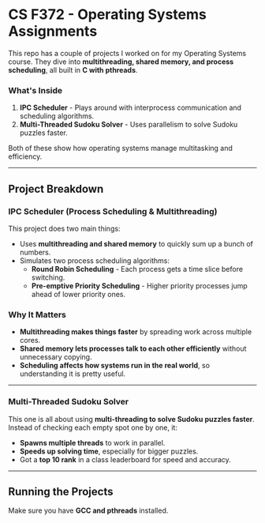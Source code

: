 # CS F372 - Operating Systems Assignments

This repo has a couple of projects I worked on for my Operating Systems course. They dive into **multithreading, shared memory, and process scheduling**, all built in **C with pthreads**.

### What's Inside
1. **IPC Scheduler** - Plays around with interprocess communication and scheduling algorithms.
2. **Multi-Threaded Sudoku Solver** - Uses parallelism to solve Sudoku puzzles faster.

Both of these show how operating systems manage multitasking and efficiency.

---

## Project Breakdown

### IPC Scheduler (Process Scheduling & Multithreading)

This project does two main things:
- Uses **multithreading and shared memory** to quickly sum up a bunch of numbers.
- Simulates two process scheduling algorithms:
  - **Round Robin Scheduling** - Each process gets a time slice before switching.
  - **Pre-emptive Priority Scheduling** - Higher priority processes jump ahead of lower priority ones.

### Why It Matters
- **Multithreading makes things faster** by spreading work across multiple cores.
- **Shared memory lets processes talk to each other efficiently** without unnecessary copying.
- **Scheduling affects how systems run in the real world**, so understanding it is pretty useful.

---

### Multi-Threaded Sudoku Solver

This one is all about using **multi-threading to solve Sudoku puzzles faster**. Instead of checking each empty spot one by one, it:
- **Spawns multiple threads** to work in parallel.
- **Speeds up solving time**, especially for bigger puzzles.
- Got a **top 10 rank** in a class leaderboard for speed and accuracy.

---

## Running the Projects

Make sure you have **GCC and pthreads** installed. 
